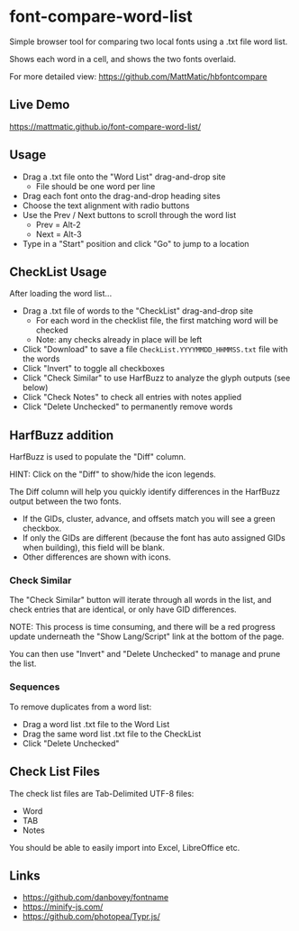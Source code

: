 # font-compare-word-list

Simple browser tool for comparing two local fonts using a .txt file word list.

Shows each word in a cell, and shows the two fonts overlaid.

For more detailed view: https://github.com/MattMatic/hbfontcompare

## Live Demo
https://mattmatic.github.io/font-compare-word-list/

## Usage
- Drag a .txt file onto the "Word List" drag-and-drop site
	- File should be one word per line
- Drag each font onto the drag-and-drop heading sites
- Choose the text alignment with radio buttons
- Use the Prev / Next buttons to scroll through the word list
	- Prev = Alt-2
	- Next = Alt-3
- Type in a "Start" position and click "Go" to jump to a location

## CheckList Usage
After loading the word list...

- Drag a .txt file of words to the "CheckList" drag-and-drop site
	- For each word in the checklist file, the first matching word will be checked
	- Note: any checks already in place will be left
- Click "Download" to save a file `CheckList.YYYYMMDD_HHMMSS.txt` file with the words
- Click "Invert" to toggle all checkboxes
- Click "Check Similar" to use HarfBuzz to analyze the glyph outputs (see below)
- Click "Check Notes" to check all entries with notes applied
- Click "Delete Unchecked" to permanently remove words

## HarfBuzz addition
HarfBuzz is used to populate the "Diff" column.

HINT: Click on the "Diff" to show/hide the icon legends.

The Diff column will help you quickly identify differences in the HarfBuzz output between the two fonts.

- If the GIDs, cluster, advance, and offsets match you will see a green checkbox.
- If only the GIDs are different (because the font has auto assigned GIDs when building), this field will be blank.
- Other differences are shown with icons.

### Check Similar
The "Check Similar" button will iterate through all words in the list,
and check entries that are identical, or only have GID differences.

NOTE: This process is time consuming, and there will be a red progress update underneath the "Show Lang/Script" link at the bottom of the page.

You can then use "Invert" and "Delete Unchecked" to manage and prune the list.

### Sequences
To remove duplicates from a word list:

- Drag a word list .txt file to the Word List
- Drag the same word list .txt file to the CheckList
- Click "Delete Unchecked"

## Check List Files

The check list files are Tab-Delimited UTF-8 files:
- Word
- TAB
- Notes

You should be able to easily import into Excel, LibreOffice etc.

## Links
- https://github.com/danbovey/fontname
- https://minify-js.com/
- https://github.com/photopea/Typr.js/

